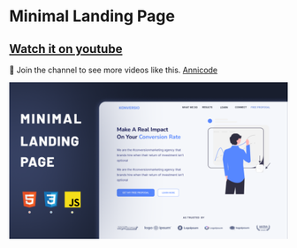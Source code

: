 # Minimal Landing Page

## [Watch it on youtube](https://youtu.be/cWeXSXa_Lo8)

💙 Join the channel to see more videos like this. [Annicode](https://www.youtube.com/@Annicode)

![preview img](/preview.png)
